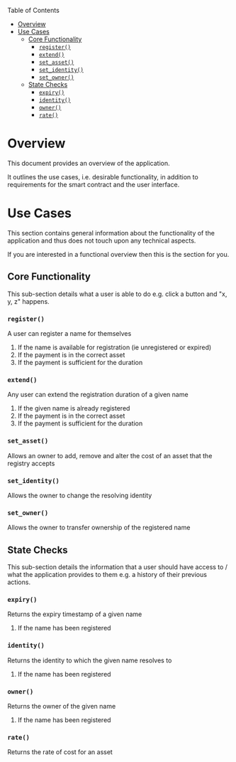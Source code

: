 Table of Contents
- [Overview](#overview)
- [Use Cases](#use-cases)
  - [Core Functionality](#core-functionality)
    - [`register()`](#register)
    - [`extend()`](#extend)
    - [`set_asset()`](#set_asset)
    - [`set_identity()`](#set_identity)
    - [`set_owner()`](#set_owner)
  - [State Checks](#state-checks)
    - [`expiry()`](#expiry)
    - [`identity()`](#identity)
    - [`owner()`](#owner)
    - [`rate()`](#rate)

# Overview

This document provides an overview of the application.

It outlines the use cases, i.e. desirable functionality, in addition to requirements for the smart contract and the user interface.

# Use Cases

This section contains general information about the functionality of the application and thus does not touch upon any technical aspects.

If you are interested in a functional overview then this is the section for you.

## Core Functionality

This sub-section details what a user is able to do e.g. click a button and "x, y, z" happens.

### `register()`

A user can register a name for themselves

1. If the name is available for registration (ie unregistered or expired)
2. If the payment is in the correct asset
3. If the payment is sufficient for the duration

### `extend()`

Any user can extend the registration duration of a given name

1. If the given name is already registered
2. If the payment is in the correct asset
3. If the payment is sufficient for the duration

### `set_asset()`

Allows an owner to add, remove and alter the cost of an asset that the registry accepts

### `set_identity()`

Allows the owner to change the resolving identity

### `set_owner()`

Allows the owner to transfer ownership of the registered name

## State Checks

This sub-section details the information that a user should have access to / what the application provides to them e.g. a history of their previous actions.

### `expiry()`

Returns the expiry timestamp of a given name

1. If the name has been registered

### `identity()`

Returns the identity to which the given name resolves to

1. If the name has been registered

### `owner()`

Returns the owner of the given name

1. If the name has been registered

### `rate()`

Returns the rate of cost for an asset
